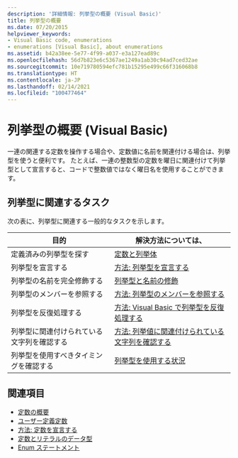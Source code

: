 ```yaml
---
description: '詳細情報: 列挙型の概要 (Visual Basic)'
title: 列挙型の概要
ms.date: 07/20/2015
helpviewer_keywords:
- Visual Basic code, enumerations
- enumerations [Visual Basic], about enumerations
ms.assetid: b42a38ee-5e77-4f99-a037-e3a127ead89c
ms.openlocfilehash: 56d7b823e6c5367ae1249a1ab30c94ad7ced32ae
ms.sourcegitcommit: 10e719780594efc781b15295e499c66f316068b8
ms.translationtype: HT
ms.contentlocale: ja-JP
ms.lasthandoff: 02/14/2021
ms.locfileid: "100477464"
---
```

# <a name="enumerations-overview-visual-basic"></a>列挙型の概要 (Visual Basic)

一連の関連する定数を操作する場合や、定数値に名前を関連付ける場合は、列挙型を使うと便利です。 たとえば、一連の整数型の定数を曜日に関連付けて列挙型として宣言すると、コードで整数値ではなく曜日名を使用することができます。  
  
## <a name="tasks-involving-enumerations"></a>列挙型に関連するタスク  

 次の表に、列挙型に関連する一般的なタスクを示します。  
  
|目的|解決方法については、|  
|----------------|---------|  
|定義済みの列挙型を探す|[定数と列挙体](../../../language-reference/constants-and-enumerations.md)|  
|列挙型を宣言する|[方法: 列挙型を宣言する](how-to-declare-enumerations.md)|  
|列挙型の名前を完全修飾する|[列挙型と名前の修飾](enumerations-and-name-qualification.md)|  
|列挙型のメンバーを参照する|[方法: 列挙型のメンバーを参照する](how-to-refer-to-an-enumeration-member.md)|  
|列挙型を反復処理する|[方法: Visual Basic で列挙型を反復処理する](how-to-iterate-through-an-enumeration.md)|  
|列挙型に関連付けられている文字列を確認する|[方法: 列挙値に関連付けられている文字列を確認する](how-to-determine-the-string-associated-with-an-enumeration-value.md)|  
|列挙型を使用すべきタイミングを確認する|[列挙型を使用する状況](when-to-use-an-enumeration.md)|  
  
## <a name="see-also"></a>関連項目

- [定数の概要](constants-overview.md)
- [ユーザー定義定数](user-defined-constants.md)
- [方法: 定数を宣言する](how-to-declare-a-constant.md)
- [定数とリテラルのデータ型](constant-and-literal-data-types.md)
- [Enum ステートメント](../../../language-reference/statements/enum-statement.md)
